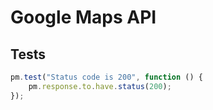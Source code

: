 # Google Maps API

## Tests

```javascript
pm.test("Status code is 200", function () {
    pm.response.to.have.status(200);
});
```
